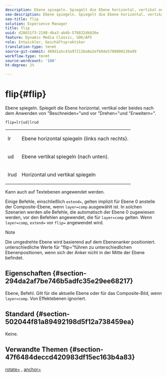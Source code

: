 ```yaml
---
description: Ebene spiegeln. Spiegelt die Ebene horizontal, vertikal oder beides nach dem Anwenden von "Beschneiden="und vor "Drehen="und "Erweitern=".
seo-description: Ebene spiegeln. Spiegelt die Ebene horizontal, vertikal oder beides nach dem Anwenden von "Beschneiden="und vor "Drehen="und "Erweitern=".
seo-title: flip
solution: Experience Manager
title: flip
uuid: d28631f3-2198-4ba3-ab4b-578832db926e
feature: Dynamic Media Classic, SDK/API
role: Entwickler, Geschäftspraktiker
translation-type: tm+mt
source-git-commit: 469d1a5c43a972116a8a2efb0de5708800130a99
workflow-type: tm+mt
source-wordcount: '180'
ht-degree: 2%

---
```



# flip{#flip}

Ebene spiegeln. Spiegelt die Ebene horizontal, vertikal oder beides nach dem Anwenden von &quot;Beschneiden=&quot;und vor &quot;Drehen=&quot;und &quot;Erweitern=&quot;.

`flip=lr|ud|lrud`

<table id="simpletable_072CA0E24B7146D48AEFD70E51E849C2"> 
 <tr class="strow"> 
  <td class="stentry"> <p> <span class="codeph"> lr  </span> </p> </td> 
  <td class="stentry"> <p>Ebene horizontal spiegeln (links nach rechts). </p> </td> 
 </tr> 
 <tr class="strow"> 
  <td class="stentry"> <p> <span class="codeph"> ud  </span> </p> </td> 
  <td class="stentry"> <p>Ebene vertikal spiegeln (nach unten). </p> </td> 
 </tr> 
 <tr class="strow"> 
  <td class="stentry"> <p> <span class="codeph"> lrud  </span> </p> </td> 
  <td class="stentry"> <p>Horizontal und vertikal spiegeln </p> </td> 
 </tr> 
</table>

Kann auch auf Textebenen angewendet werden.

Einige Befehle, einschließlich `extend=`, gelten implizit für Ebene 0 anstelle der Composite-Ebene, wenn `layer=comp` ausgewählt ist. In solchen Szenarien werden alle Befehle, die automatisch der Ebene 0 zugewiesen werden, vor den Befehlen angewendet, die für `layer=comp` gelten. Wenn `layer=comp`, `extend=` vor `flip=` angewendet wird.

>[!NOTE]
>
>Die umgedrehte Ebene wird basierend auf dem Ebenenanker positioniert. unterschiedliche Werte für &quot;flip=&quot;führen zu unterschiedlichen Ebenenpositionen, wenn sich der Anker nicht in der Mitte der Ebene befindet.

## Eigenschaften {#section-294da2af7be746b5adfc35e29ee68217}

Ebene, Befehl. Gilt für die aktuelle Ebene oder für das Composite-Bild, wenn `layer=comp`. Von Effektebenen ignoriert.

## Standard {#section-502044f81a89492198d5f12a738459ea}

Keine.

## Verwandte Themen {#section-47f6484deccd420983df15ec163b4a83}

[rotate=](../../../../../is-api/http-ref/image-serving-api-ref/c-http-protocol-reference/c-command-reference/r-rotate.md#reference-12abb086635546ec9ec2e1a793dc1096) ,  [anchor=](../../../../../is-api/http-ref/image-serving-api-ref/c-http-protocol-reference/c-command-reference/r-anchor.md#reference-6661e548ab284b82828d8d94c8ddeb7c)
